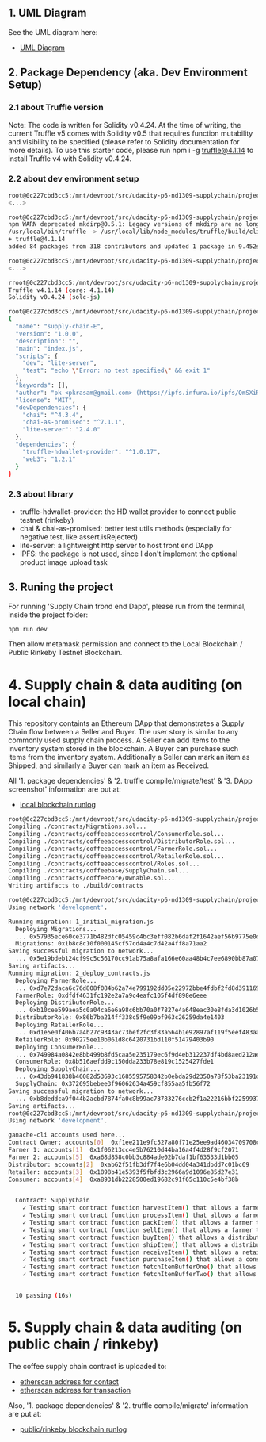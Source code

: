 ## 1. UML Diagram


See the UML diagram here:
- [UML Diagram](./uml-diagram/)



## 2. Package Dependency (aka. Dev Environment Setup)

### 2.1 about Truffle version

Note: The code is written for Solidity v0.4.24. At the time of writing, the current Truffle v5 comes with Solidity v0.5 that requires function mutability and visibility to be specified (please refer to Solidity documentation for more details). To use this starter code, please run npm i -g truffle@4.1.14 to install Truffle v4 with Solidity v0.4.24.


### 2.2 about dev environment setup

```bash
root@0c227cbd3cc5:/mnt/devroot/src/udacity-p6-nd1309-supplychain/project-6# rm -rf node_modules/
<...>

root@0c227cbd3cc5:/mnt/devroot/src/udacity-p6-nd1309-supplychain/project-6# npm install -g truffle@4.1.14
npm WARN deprecated mkdirp@0.5.1: Legacy versions of mkdirp are no longer supported. Please update to mkdirp 1.x. (Note that the API surface has changed to use Promises in 1.x.)
/usr/local/bin/truffle -> /usr/local/lib/node_modules/truffle/build/cli.bundled.js
+ truffle@4.1.14
added 84 packages from 318 contributors and updated 1 package in 9.452s

root@0c227cbd3cc5:/mnt/devroot/src/udacity-p6-nd1309-supplychain/project-6# npm install
<...>

rroot@0c227cbd3cc5:/mnt/devroot/src/udacity-p6-nd1309-supplychain/project-6# truffle version
Truffle v4.1.14 (core: 4.1.14)
Solidity v0.4.24 (solc-js)

root@0c227cbd3cc5:/mnt/devroot/src/udacity-p6-nd1309-supplychain/project-6# cat package.json 
{
  "name": "supply-chain-E",
  "version": "1.0.0",
  "description": "",
  "main": "index.js",
  "scripts": {
    "dev": "lite-server",
    "test": "echo \"Error: no test specified\" && exit 1"
  },
  "keywords": [],
  "author": "pk <pkrasam@gmail.com> (https://ipfs.infura.io/ipfs/QmSXiR9Khm3yo1J67nUopvVBxFJ8YGN2fUGZ34Etr3m92x/)",
  "license": "MIT",
  "devDependencies": {
    "chai": "^4.3.4",
    "chai-as-promised": "^7.1.1",
    "lite-server": "2.4.0"
  },
  "dependencies": {
    "truffle-hdwallet-provider": "^1.0.17",
    "web3": "1.2.1"
  }
}

```

### 2.3 about library

- truffle-hdwallet-provider: the HD wallet provider to connect public testnet (rinkeby)
- chai & chai-as-promised: better test utils methods (especially for negative test, like assert.isRejected)
- lite-server: a lightweight http server to host front end DApp
- IPFS: the package is not used, since I don't implement the optional product image upload task


## 3. Runing the project

For running 'Supply Chain frond end Dapp', please run from the terminal, inside the project folder:

```bash
npm run dev
```

Then allow metamask permission and connect to the Local Blockchain / Public Rinkeby Testnet Blockchain.



# 4. Supply chain & data auditing (on local chain)

This repository containts an Ethereum DApp that demonstrates a Supply Chain flow between a Seller and Buyer. The user story is similar to any commonly used supply chain process. A Seller can add items to the inventory system stored in the blockchain. A Buyer can purchase such items from the inventory system. Additionally a Seller can mark an item as Shipped, and similarly a Buyer can mark an item as Received.


All '1. package dependencies' & '2. truffle compile/migrate/test' & '3. DApp screenshot' information are put at:

- [local blockchain runlog](./runlog/localchain/)

```bash
root@0c227cbd3cc5:/mnt/devroot/src/udacity-p6-nd1309-supplychain/project-6# truffle compile
Compiling ./contracts/Migrations.sol...
Compiling ./contracts/coffeeaccesscontrol/ConsumerRole.sol...
Compiling ./contracts/coffeeaccesscontrol/DistributorRole.sol...
Compiling ./contracts/coffeeaccesscontrol/FarmerRole.sol...
Compiling ./contracts/coffeeaccesscontrol/RetailerRole.sol...
Compiling ./contracts/coffeeaccesscontrol/Roles.sol...
Compiling ./contracts/coffeebase/SupplyChain.sol...
Compiling ./contracts/coffeecore/Ownable.sol...
Writing artifacts to ./build/contracts

root@0c227cbd3cc5:/mnt/devroot/src/udacity-p6-nd1309-supplychain/project-6# truffle migrate
Using network 'development'.

Running migration: 1_initial_migration.js
  Deploying Migrations...
  ... 0x57935ece60ce3771b482dfc05459c4bc3eff082b6daf2f1642aef56b9775e0da
  Migrations: 0x1b8c8c10f000145cf57cd4a4c7d42a4ff8a71aa2
Saving successful migration to network...
  ... 0x5e19bdeb124cf99c5c56170cc91ab75a8afa166e60aa48b4c7ee6890bb87a075
Saving artifacts...
Running migration: 2_deploy_contracts.js
  Deploying FarmerRole...
  ... 0xd7e72daca6c76d808f084b62a74e799192dd05e22972bbe4fdbf2fd8d3911692
  FarmerRole: 0xdfdf4631fc192e2a7a9c4eafc105f4df898e6eee
  Deploying DistributorRole...
  ... 0xb10cee599aea5c0a04ca6e6a98c6bb70a0f7827e4a648eac30e8fda3d1026b53
  DistributorRole: 0x86b7ba214ff338c5f9e09bf963c26259da4e1403
  Deploying RetailerRole...
  ... 0xd1e5e0f406b7a4b27c9343ac73bef2fc3f83a564b1e92897af119f5eef483aad
  RetailerRole: 0x90275ee10b061d8c6420731bd110f51479403b90
  Deploying ConsumerRole...
  ... 0x749984a0842e8bb499b8fd5caa5e235179ec6f9d4eb312237df4bd8aed212ae1
  ConsumerRole: 0x8b516aefdd9c150dda233b78e819c1525427fde1
  Deploying SupplyChain...
  ... 0x43db941838b46082d53693c1685595758342b0ebda29d2350a78f53ba23191d1
  SupplyChain: 0x372695bebee3f96062634a459cf855aa5fb56f72
Saving successful migration to network...
  ... 0xb8deddca9f044b2acbd7874fa0c8b99ac73783276ccb2f1a22216bbf22599373
Saving artifacts...
root@0c227cbd3cc5:/mnt/devroot/src/udacity-p6-nd1309-supplychain/project-6# truffle test   
Using network 'development'.

ganache-cli accounts used here...
Contract Owner: accounts[0]  0xf1ee211e9fc527a80f71e25ee9ad46034709708c
Farmer 1: accounts[1]  0x1f06213cc4e5b76210d44ba16a4f4d28f9cf2071
Farmer 2: accounts[5]  0xa68d858c0bb3c884ade02b7daf1bf63533d1bb05
Distributor: accounts[2]  0xab62f51fb3df7f4e6b04dd04a341dbdd7c01bc69
Retailer: accounts[3]  0x1898b41e5393f5fbfd3c2966a9d1096e85d27e31
Consumer: accounts[4]  0xa8931db2228500ed19682c91f65c110c5e4bf38b


  Contract: SupplyChain
    ✓ Testing smart contract function harvestItem() that allows a farmer to harvest coffee (3826ms)
    ✓ Testing smart contract function processItem() that allows a farmer to process coffee (518ms)
    ✓ Testing smart contract function packItem() that allows a farmer to pack coffee (1380ms)
    ✓ Testing smart contract function sellItem() that allows a farmer to sell coffee (1393ms)
    ✓ Testing smart contract function buyItem() that allows a distributor to buy coffee (1473ms)
    ✓ Testing smart contract function shipItem() that allows a distributor to ship coffee (1424ms)
    ✓ Testing smart contract function receiveItem() that allows a retailer to mark coffee received (1457ms)
    ✓ Testing smart contract function purchaseItem() that allows a consumer to purchase coffee (1427ms)
    ✓ Testing smart contract function fetchItemBufferOne() that allows anyone to fetch item details from blockchain (176ms)
    ✓ Testing smart contract function fetchItemBufferTwo() that allows anyone to fetch item details from blockchain (109ms)


  10 passing (16s)

```



# 5. Supply chain & data auditing (on public chain / rinkeby)

The coffee supply chain contract is uploaded to:

- [etherscan address for contact](https://rinkeby.etherscan.io/address/0x4fa13c42900fac0e113289cb77e3e6a4e92a0cd3)
- [etherscan address for transaction](https://rinkeby.etherscan.io/tx/0x07f8d1cc79082352d9cc3d1601c0b54df6ab7bf383b7d81e41e7049a9d1b8dc3)


Also, '1. package dependencies' & '2. truffle compile/migrate' information are put at:

- [public/rinkeby blockchain runlog](./runlog/publicchain-rinkeby/)
